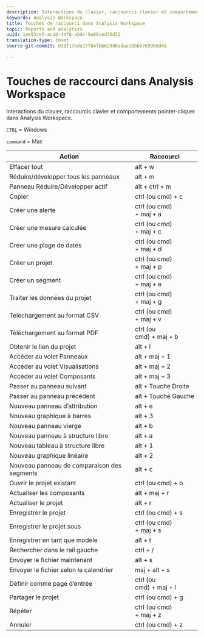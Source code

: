 ```yaml
---
description: Interactions du clavier, raccourcis clavier et comportements pointer-cliquer dans Analysis Workspace.
keywords: Analysis Workspace
title: Touches de raccourci dans Analysis Workspace
topic: Reports and analytics
uuid: 1ee93ce3-acab-44f8-abdc-9a68ced35d32
translation-type: tm+mt
source-git-commit: 033f17bda17f84fbb629d8adae18bb9769968d48

---
```



# Touches de raccourci dans Analysis Workspace

Interactions du clavier, raccourcis clavier et comportements pointer-cliquer dans Analysis Workspace.

`CTRL` = Windows

`command` = Mac

| Action | Raccourci |
|---|---|
| Effacer tout | alt + w |
| Réduire/développer tous les panneaux | alt + m |
| Panneau Réduire/Développer actif | alt + ctrl + m |
| Copier | ctrl (ou cmd) + c |
| Créer une alerte | ctrl (ou cmd) + maj + a |
| Créer une mesure calculée | ctrl (ou cmd) + maj + c |
| Créer une plage de dates | ctrl (ou cmd) + maj + d |
| Créer un projet | ctrl (ou cmd) + maj + p |
| Créer un segment | ctrl (ou cmd) + maj + e |
| Traiter les données du projet | ctrl (ou cmd) + maj + g |
| Téléchargement au format CSV | ctrl (ou cmd) + maj + v |
| Téléchargement au format PDF | ctrl (ou cmd) + maj + b |
| Obtenir le lien du projet | alt + l |
| Accéder au volet Panneaux | alt + maj + 1 |
| Accéder au volet Visualisations | alt + maj + 2 |
| Accéder au volet Composants | alt + maj + 3 |
| Passer au panneau suivant | alt + Touche Droite |
| Passer au panneau précédent | alt + Touche Gauche |
| Nouveau panneau d’attribution | alt + e |
| Nouveau graphique à barres | alt + 3 |
| Nouveau panneau vierge | alt + b |
| Nouveau panneau à structure libre | alt + a |
| Nouveau tableau à structure libre | alt + 1 |
| Nouveau graphique linéaire | alt + 2 |
| Nouveau panneau de comparaison des segments | alt + c |
| Ouvrir le projet existant | ctrl (ou cmd) + o |
| Actualiser les composants | alt + maj + r |
| Actualiser le projet | alt + r |
| Enregistrer le projet | ctrl (ou cmd) + s |
| Enregistrer le projet sous | ctrl (ou cmd) + maj + s |
| Enregistrer en tant que modèle | alt + t |
| Rechercher dans le rail gauche | ctrl + / |
| Envoyer le fichier maintenant | alt + s |
| Envoyer le fichier selon le calendrier | maj + alt + s |
| Définir comme page d’entrée | ctrl (ou cmd) + maj + l |
| Partager le projet | ctrl (ou cmd) + g |
| Répéter | ctrl (ou cmd) + maj + z |
| Annuler | ctrl (ou cmd) + z |
